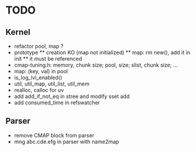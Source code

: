 TODO
====

## Kernel

* refactor pool, map ?
* prototype
** creation KO (map not initialized)
** map: rm new(), add it in init
** it must be referenced
* cmap-tuning.h: memory, chunk size; pool, size; slist, chunk size; ...
* map: (key, val) in pool
* is_log_lvl_enabled()
* util, util_map, util_list, util_mem
* realloc, calloc for uv
* add add_if_not_eq in stree and modify sset add
* add consumed_time in refswatcher

## Parser

* remove CMAP block from parser
* mng abc.cde.efg in parser with name2map
